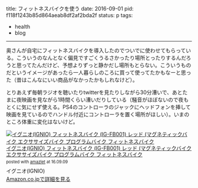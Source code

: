 title: フィットネスバイクを使う
date: 2016-09-01
pid: f118f1243b85d864aeab8df2af2bda2f
status: p
tags:
- health
- blog
---

奥さんが自宅にフィットネスバイクを導入したのでついでに使わせてもらっている。こういうのなんとなく偏見ですごくうるさかったり場所とったりするんだろうと思ってたんだけど、予想よりずっと静かだし場所もとらない。こういうものだというイメージがあったら一人暮らしのころに買って使ってたかもなーと思った（昔はこんなにいい商品がなかったかもしれなけど）。

とりあえず毎朝ラジオを聴いたりtwitterを見たりしながら30分漕いで、あとたまに夜映画を見ながら1時間くらい漕いだりしている（騒音がほぼないので夜もとくに気にせず使える。PS4のコントローラのジャックにヘッドフォンを挿して映画を見ているのでハンドル付近にコントローラを置く場所がほしい）。いまのところ体重に変化はないけど。

<div class="amazlet-box" style="margin-bottom:0px;"><div class="amazlet-image" style="float:left;margin:0px 12px 1px 0px;"><a href="http://www.amazon.co.jp/exec/obidos/ASIN/B00GZAWBGA/dotimpact-22/ref=nosim/" name="amazletlink" target="_blank"><img src="http://ecx.images-amazon.com/images/I/41mOEHX-RYL._SL160_.jpg" alt="イグニオ(IGNIO) フィットネスバイク (IG-FB001) レッド (マグネティックバイク エクササイズバイク プログラムバイク フィットネスバイク" style="border: none;" /></a></div><div class="amazlet-info" style="line-height:120%; margin-bottom: 10px"><div class="amazlet-name" style="margin-bottom:10px;line-height:120%"><a href="http://www.amazon.co.jp/exec/obidos/ASIN/B00GZAWBGA/dotimpact-22/ref=nosim/" name="amazletlink" target="_blank">イグニオ(IGNIO) フィットネスバイク (IG-FB001) レッド (マグネティックバイク エクササイズバイク プログラムバイク フィットネスバイク</a><div class="amazlet-powered-date" style="font-size:80%;margin-top:5px;line-height:120%">posted with <a href="http://www.amazlet.com/" title="amazlet" target="_blank">amazlet</a> at 16.09.09</div></div><div class="amazlet-detail">イグニオ(IGNIO) <br /></div><div class="amazlet-sub-info" style="float: left;"><div class="amazlet-link" style="margin-top: 5px"><a href="http://www.amazon.co.jp/exec/obidos/ASIN/B00GZAWBGA/dotimpact-22/ref=nosim/" name="amazletlink" target="_blank">Amazon.co.jpで詳細を見る</a></div></div></div><div class="amazlet-footer" style="clear: left"></div></div>
